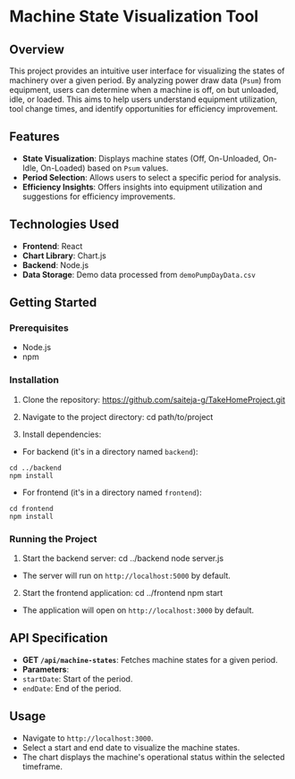 # Machine State Visualization Tool

## Overview
This project provides an intuitive user interface for visualizing the states of machinery over a given period. By analyzing power draw data (`Psum`) from equipment, users can determine when a machine is off, on but unloaded, idle, or loaded. This aims to help users understand equipment utilization, tool change times, and identify opportunities for efficiency improvement.

## Features
- **State Visualization**: Displays machine states (Off, On-Unloaded, On-Idle, On-Loaded) based on `Psum` values.
- **Period Selection**: Allows users to select a specific period for analysis.
- **Efficiency Insights**: Offers insights into equipment utilization and suggestions for efficiency improvements.

## Technologies Used
- **Frontend**: React
- **Chart Library**: Chart.js
- **Backend**: Node.js
- **Data Storage**: Demo data processed from `demoPumpDayData.csv`

## Getting Started

### Prerequisites
- Node.js
- npm 

### Installation
1. Clone the repository:
https://github.com/saiteja-g/TakeHomeProject.git

2. Navigate to the project directory:
cd path/to/project

3. Install dependencies:
  - For backend (it's in a directory named `backend`):
  ```
  cd ../backend
  npm install
  ```

  - For frontend (it's in a directory named `frontend`):
  ```
  cd frontend
  npm install
  ```


### Running the Project
1. Start the backend server:
cd ../backend
node server.js

- The server will run on `http://localhost:5000` by default.
2. Start the frontend application:
cd ../frontend
npm start

- The application will open on `http://localhost:3000` by default.

## API Specification
- **GET `/api/machine-states`**: Fetches machine states for a given period.
- **Parameters**:
 - `startDate`: Start of the period.
 - `endDate`: End of the period.

## Usage
- Navigate to `http://localhost:3000`.
- Select a start and end date to visualize the machine states.
- The chart displays the machine's operational status within the selected timeframe.
